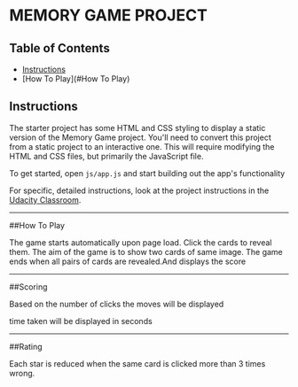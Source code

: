 # MEMORY GAME PROJECT

## Table of Contents

* [Instructions](#instructions)
* [How To Play](#How To Play)

## Instructions

The starter project has some HTML and CSS styling to display a static version of the Memory Game project. You'll need to convert this project from a static project to an interactive one. This will require modifying the HTML and CSS files, but primarily the JavaScript file.

To get started, open `js/app.js` and start building out the app's functionality

For specific, detailed instructions, look at the project instructions in the [Udacity Classroom](https://classroom.udacity.com/me).

-----------------------------------------------------------------------------------------------------

##How To Play

The game starts automatically upon page load. Click the cards to reveal them. The aim of the game is to show two cards of same image. The game ends when all pairs of cards are revealed.And displays the score

------------------------------------------------------------------------------------------------------

##Scoring

Based on the number of clicks the moves will be displayed

time taken will be displayed in seconds

-----------------------------------------------------------------------------------------------------

##Rating

Each star is reduced when the same card is clicked more than 3 times wrong.




